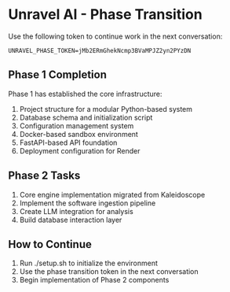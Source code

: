 # Unravel AI - Phase Transition

Use the following token to continue work in the next conversation:

```
UNRAVEL_PHASE_TOKEN=jMb2ERmGhekNcmp3BVaMPJZ2yn2PYzDN
```

## Phase 1 Completion

Phase 1 has established the core infrastructure:

1. Project structure for a modular Python-based system
2. Database schema and initialization script
3. Configuration management system
4. Docker-based sandbox environment
5. FastAPI-based API foundation
6. Deployment configuration for Render

## Phase 2 Tasks

1. Core engine implementation migrated from Kaleidoscope
2. Implement the software ingestion pipeline
3. Create LLM integration for analysis
4. Build database interaction layer

## How to Continue

1. Run ./setup.sh to initialize the environment
2. Use the phase transition token in the next conversation
3. Begin implementation of Phase 2 components
